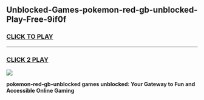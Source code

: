 
## Unblocked-Games-pokemon-red-gb-unblocked-Play-Free-9if0f
<h3>
<a href="https://premium76.site?title=pokemon-red-gb-unblocked&ref=23A">CLICK TO PLAY</a></h3>
<hr>

<h3>
<a href="https://premium76.site?title=pokemon-red-gb-unblocked&ref=23A">CLICK 2 PLAY</a>
  
</h3>

<a href="https://premium76.site?title=pokemon-red-gb-unblocked&ref=23A"><img src="https://clearcache.store/games.png"></a>


**pokemon-red-gb-unblocked games unblocked: Your Gateway to Fun and Accessible Online Gaming**
